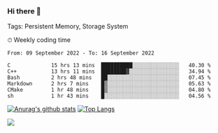### Hi there 👋

Tags: Persistent Memory, Storage System

<!--

[![Anurag's github stats](https://github-readme-stats.vercel.app/api?username=wwyf)](https://github.com/anuraghazra/github-readme-stats)

[![Anurag's github stats](https://github-readme-stats.vercel.app/api?username=wwyf&count_private=true)](https://github.com/anuraghazra/github-readme-stats)


[![Top Langs](https://github-readme-stats.vercel.app/api/top-langs/?username=wwyf&count_private=true&&hide=jupyter%20notebook,html)](https://github.com/anuraghazra/github-readme-stats)



-->


⏱ Weekly coding time

<!--START_SECTION:waka-->

```text
From: 09 September 2022 - To: 16 September 2022

C             15 hrs 13 mins  ██████████░░░░░░░░░░░░░░░   40.30 %
C++           13 hrs 11 mins  ████████▓░░░░░░░░░░░░░░░░   34.94 %
Bash          2 hrs 48 mins   ██░░░░░░░░░░░░░░░░░░░░░░░   07.45 %
Markdown      2 hrs 7 mins    █▒░░░░░░░░░░░░░░░░░░░░░░░   05.63 %
CMake         1 hr 48 mins    █▒░░░░░░░░░░░░░░░░░░░░░░░   04.80 %
sh            1 hr 43 mins    █░░░░░░░░░░░░░░░░░░░░░░░░   04.56 %
```

<!--END_SECTION:waka-->



[![Anurag's github stats](https://github-readme-stats.vercel.app/api?username=wwyf&count_private=true&show_icons=true&hide_border=true)](https://github.com/anuraghazra/github-readme-stats) [![Top Langs](https://github-readme-stats.vercel.app/api/top-langs/?username=wwyf&count_private=true&hide=jupyter%20notebook,html,OpenEdge%20ABL&langs_count=10&layout=compact&hide_border=true)](https://github.com/anuraghazra/github-readme-stats)

<!--

[![willianrod's wakatime stats](https://github-readme-stats.vercel.app/api/wakatime?username=wwyf)](https://github.com/anuraghazra/github-readme-stats)


-->

![](https://hit.yhype.me/github/profile?user_id=23121291)
